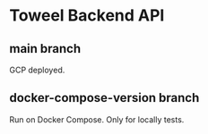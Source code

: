 # Toweel Backend API

## main branch
GCP deployed. 

## docker-compose-version branch
Run on Docker Compose. Only for locally tests.